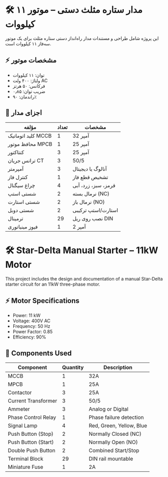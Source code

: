 # 🛠️ مدار ستاره مثلث دستی – موتور ۱۱ کیلووات

این پروژه شامل طراحی و مستندات مدار راه‌انداز دستی ستاره مثلث برای یک موتور سه‌فاز ۱۱ کیلووات است.

## ⚡ مشخصات موتور
- توان: ۱۱ کیلووات  
- ولتاژ: ۴۰۰ ولت AC  
- فرکانس: ۵۰ هرتز  
- ضریب توان: ۰٫۸۵  
- راندمان: ۹۰٪

## 🔩 اجزای مدار
| مؤلفه              | تعداد       | مشخصات              |
|--------------------|--------|---------------------|
| کلید اتوماتیک MCCB |      1    |     32 آمپر               |
| محافظ موتور MPCB   |      1    |     25 آمپر             |
| کنتاکتور           |    3      | 25 آمپر                 |
| ترانس جریان CT     |      3    |   50/5                |
| آمپرمتر            |    3      | آنالوگ یا دیجیتال           |
| کنترل فاز          |    1      | تشخیص قطع فاز           |
| چراغ سیگنال        |    4      | قرمز، سبز، زرد، آبی       |
| شستی استپ         |    2      | نرمال بسته (NC)         |
| شستی استارت        |    2      | نرمال باز (NO)         |
| شستی دوبل          |    2      | استارت/استپ ترکیبی      |
| ترمینال             |   29      | نصب روی ریل DIN     |
| فیوز مینیاتوری        |   1       | 2 آمپر               |




# 🛠️ Star-Delta Manual Starter – 11kW Motor

This project includes the design and documentation of a manual Star-Delta starter circuit for an 11kW three-phase motor.

## ⚡ Motor Specifications
- Power: 11 kW  
- Voltage: 400V AC  
- Frequency: 50 Hz  
- Power Factor: 0.85  
- Efficiency: 90%

## 🔩 Components Used
| Component              | Quantity | Description                  |
|------------------------|----------|------------------------------|
| MCCB                   | 1        | 32A                          |
| MPCB                   | 1        | 25A                          |
| Contactor              | 3        | 25A                          |
| Current Transformer    | 3        | 50/5                         |
| Ammeter                | 3        | Analog or Digital            |
| Phase Control Relay    | 1        | Phase failure detection       |
| Signal Lamp            | 4        | Red, Green, Yellow, Blue     |
| Push Button (Stop)     | 2        | Normally Closed (NC)         |
| Push Button (Start)    | 2        | Normally Open (NO)           |
| Double Push Button     | 2        | Combined Start/Stop          |
| Terminal Block         | 29       | DIN rail mountable           |
| Miniature Fuse         | 1        | 2A                           |
